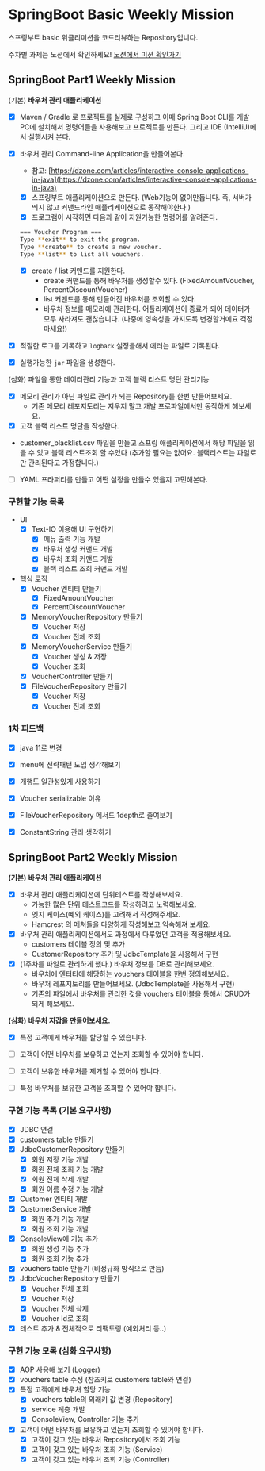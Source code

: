 # SpringBoot Basic Weekly Mission
스프링부트 basic 위클리미션을 코드리뷰하는 Repository입니다.

주차별 과제는 노션에서 확인하세요!
[노션에서 미션 확인가기](https://www.notion.so/backend-devcourse/Part1-3-38f57acca0dd490db11393701417943a)
<br/>

## SpringBoot Part1 Weekly Mission

(기본) **바우처 관리 애플리케이션**

- [x] Maven / Gradle 로 프로젝트를 실제로 구성하고 이때 Spring Boot CLI를 개발PC에 설치해서 명령어들을 사용해보고 프로젝트를 만든다. 그리고 IDE (IntelliJ)에서 실행시켜 본다.

- [X] 바우처 관리 Command-line Application을 만들어본다.

    - 참고: [https://dzone.com/articles/interactive-console-applications-in-java](https://dzone.com/articles/interactive-console-applications-in-java)
    - [X] 스프링부트 애플리케이션으로 만든다. (Web기능이 없이만듭니다. 즉, 서버가 띄지 않고 커맨드라인 애플리케이션으로 동작해야한다.)
    - [X] 프로그램이 시작하면 다음과 같이 지원가능한 명령어를 알려준다.

  ```bash
  === Voucher Program ===
  Type **exit** to exit the program.
  Type **create** to create a new voucher.
  Type **list** to list all vouchers.
  ```

    - [X] create / list 커맨드를 지원한다.
        - create 커맨드를 통해 바우처를 생성할수 있다. (FixedAmountVoucher, PercentDiscountVoucher)
        - list 커맨드를 통해 만들어진 바우처를 조회할 수 있다.
        - 바우처 정보를 매모리에 관리한다. 어플리케이션이 종료가 되어 데이터가 모두 사라져도 괜찮습니다. (나중에 영속성을 가지도록 변경할거에요 걱정마세요!)

- [X] 적절한 로그를 기록하고 `logback` 설정을해서 에러는 파일로 기록된다.

- [X] 실행가능한 `jar` 파일을 생성한다.

(심화) 파일을 통한 데이터관리 기능과 고객 블랙 리스트 명단 관리기능

- [X] 메모리 관리가 아닌 파일로 관리가 되는 Repository를 한번 만들어보세요.
    - 기존 메모리 레포지토리는 지우지 말고 개발 프로파일에서만 동작하게 해보세요.
- [X] 고객 블랙 리스트 명단을 작성한다.
- customer_blacklist.csv 파일을 만들고 스프링 애플리케이션에서 해당 파일을 읽을 수 있고 블랙 리스트조회 할 수있다 (추가할 필요는 없어요. 블랙리스트는 파일로만 관리된다고 가정합니다.)
- [ ] YAML 프라퍼티를 만들고 어떤 설정을 만들수 있을지 고민해본다.


### 구현할 기능 목록
- UI
    - [X] Text-IO 이용해 UI 구현하기
      - [X] 메뉴 출력 기능 개발
      - [X] 바우처 생성 커맨드 개발
      - [X] 바우처 조회 커맨드 개발
      - [X] 블랙 리스트 조회 커맨드 개발
- 핵심 로직
    - [X] Voucher 엔티티 만들기
        - [X] FixedAmountVoucher
        - [X] PercentDiscountVoucher
    - [X] MemoryVoucherRepository 만들기
        - [X] Voucher 저장
        - [X] Voucher 전체 조회
    - [X] MemoryVoucherService 만들기
        - [X] Voucher 생성 & 저장
        - [X] Voucher 조회
    - [X] VoucherController 만들기
    - [X] FileVoucherRepository 만들기
      - [X] Voucher 저장
      - [X] Voucher 전체 조회

### 1차 피드백
- [X] java 11로 변경
- [X] menu에 전략패턴 도입 생각해보기
- [X] 개행도 일관성있게 사용하기
- [X] Voucher serializable 이유
- [X] FileVoucherRepository 메서드 1depth로 줄여보기
- [X] ConstantString 관리 생각하기


## SpringBoot Part2 Weekly Mission

**(기본)** **바우처 관리 애플리케이션**

- [X] 바우처 관리 애플리케이션에 단위테스트를 작성해보세요.
    - 가능한 많은 단위 테스트코드를 작성하려고 노력해보세요.
    - 엣지 케이스(예외 케이스)를 고려해서 작성해주세요.
    - Hamcrest 의 메쳐들을 다양하게 작성해보고 익숙해져 보세요.
- [X] 바우처 관리 애플리케이션에서도 과정에서 다루었던 고객을 적용해보세요.
    - customers 테이블 정의 및 추가
    - CustomerRepository 추가 및 JdbcTemplate을 사용해서 구현
- [X] (1주차를 파일로 관리하게 했다.) 바우처 정보를 DB로 관리해보세요.
    - 바우처에 엔터티에 해당하는 vouchers 테이블을 한번 정의해보세요.
    - 바우처 레포지토리를 만들어보세요. (JdbcTemplate을 사용해서 구현)
    - 기존의 파일에서 바우처를 관리한 것을 vouchers 테이블을 통해서 CRUD가 되게 해보세요.

**(심화)** **바우처 지갑을 만들어보세요.**

- [X] 특정 고객에게 바우처를 할당할 수 있습니다.
- [ ] 고객이 어떤 바우처를 보유하고 있는지 조회할 수 있어야 합니다.
- [ ] 고객이 보유한 바우처를 제거할 수 있어야 합니다.
- [ ] 특정 바우처를 보유한 고객을 조회할 수 있어야 합니다.


### 구현 기능 목록  (기본 요구사항)
- [X] JDBC 연결
- [X] customers table 만들기
- [X] JdbcCustomerRepository 만들기
  - [X] 회원 저장 기능 개발
  - [X] 회원 전체 조회 기능 개발
  - [X] 회원 전체 삭제 개발
  - [X] 회원 이름 수정 기능 개발
- [X] Customer 엔티티 개발
- [X] CustomerService 개발
  - [X] 회원 추가 기능 개발
  - [X] 회원 조회 기능 개발
- [X] ConsoleView에 기능 추가
  - [X] 회원 생성 기능 추가
  - [X] 회원 조회 기능 추가
- [X] vouchers table 만들기 (비정규화 방식으로 만듬)
- [X] JdbcVoucherRepository 만들기
  - [X] Voucher 전체 조회
  - [X] Voucher 저장
  - [X] Voucher 전체 삭제
  - [X] Voucher Id로 조회
- [X] 테스트 추가 & 전체적으로 리팩토링 (예외처리 등..)

### 구현 기능 모록 (심화 요구사항)
- [X] AOP 사용해 보기 (Logger)
- [X] vouchers table 수정 (참조키로 customers table와 연결)
- [X] 특정 고객에게 바우처 할당 기능
  - [X] vouchers table의 외래키 값 변경 (Repository)
  - [X] service 계층 개발
  - [X] ConsoleView, Controller 기능 추가
- [X] 고객이 어떤 바우처를 보유하고 있는지 조회할 수 있어야 합니다.
  - [X] 고객이 갖고 있는 바우처 Repository에서 조회 기능
  - [X] 고객이 갖고 있는 바우처 조회 기능 (Service)
  - [X] 고객이 갖고 있는 바우처 조회 기능 (Controller)
